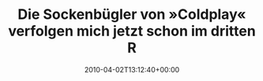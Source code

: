 ---
retweeted: false
source: <a href="http://twitter.com" rel="nofollow">Twitter Web Client</a>
entities:
  hashtags: []
  symbols: []
  user_mentions: []
  urls: []
display_text_range:
- '0'
- '119'
favorite_count: '0'
id_str: '11479456415'
truncated: false
retweet_count: '0'
id: '11479456415'
created_at: Fri Apr 02 13:12:40 +0000 2010
favorited: false
full_text: Die Sockenbügler von »Coldplay« verfolgen mich jetzt schon im dritten Radiostream
  heute. Zeit für die eigene Mediathek…
lang: de
tags:
- pesos/twitter
date: '2010-04-02T13:12:40+00:00'
src: https://twitter.com/bascht/status/11479456415
original_url: https://twitter.com/bascht/status/11479456415
type: twitter_tweet
text: Die Sockenbügler von »Coldplay« verfolgen mich jetzt schon im dritten Radiostream
  heute. Zeit für die eigene Mediathek…
title: Die Sockenbügler von »Coldplay« verfolgen mich jetzt schon im dritten R

---
